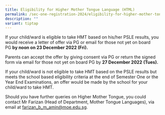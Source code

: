```yaml
---
title: Eligibility for Higher Mother Tongue Language (HTML)
permalink: /sec-one-registration-2024/eligibility-for-higher-mother-tongue-language-html/
description: ""
variant: tiptap
---
```

<p>If your child/ward is eligible to take HMT based on his/her PSLE results, you would receive a letter of offer via PG&nbsp;or email for those not yet on board PG&nbsp;<strong>by noon on 23 December 2022 (Fri).</strong></p>
<p>Parents can accept the offer by giving consent via PG or return the signed form via email&nbsp;for those&nbsp;not yet on board PG&nbsp;by&nbsp;<strong>27 December 2022</strong>&nbsp;<strong>(Tues).</strong></p>
<p>If your child/ward is not eligible to take HMT based on the PSLE results but meets the school based eligibility criteria at the end of Semester One or the Year End Examinations, an offer would be made by the school for your child/ward to take HMT.</p>
<p>Should you have further queries on Higher Mother Tongue, you could contact Mr Farizan (Head of&nbsp;Department, Mother Tongue Languages), via email at&nbsp;<a href="mailto:farizan_b_m_amin@moe.edu.sg">farizan_b_m_amin@moe.edu.sg</a>.</p>